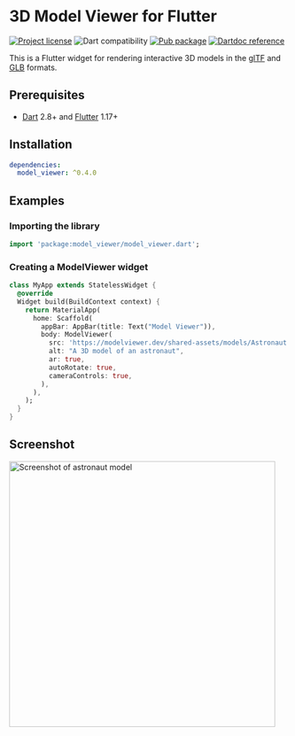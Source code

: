 # 3D Model Viewer for Flutter

[![Project license](https://img.shields.io/badge/license-Public%20Domain-blue.svg)](https://unlicense.org)
![Dart compatibility](https://img.shields.io/badge/dart-2.8%20%7C%202.9-blue)
[![Pub package](https://img.shields.io/pub/v/model_viewer.svg)](https://pub.dev/packages/model_viewer)
[![Dartdoc reference](https://img.shields.io/badge/dartdoc-reference-blue.svg)](https://pub.dev/documentation/model_viewer/latest/)

This is a Flutter widget for rendering interactive 3D models in the
[glTF](https://www.khronos.org/gltf/) and
[GLB](https://wiki.fileformat.com/3d/glb/) formats.

## Prerequisites

- [Dart](https://dart.dev) 2.8+ and
  [Flutter](https://flutter.dev) 1.17+

## Installation

```yaml
dependencies:
  model_viewer: ^0.4.0
```

## Examples

### Importing the library

```dart
import 'package:model_viewer/model_viewer.dart';
```

### Creating a ModelViewer widget

```dart
class MyApp extends StatelessWidget {
  @override
  Widget build(BuildContext context) {
    return MaterialApp(
      home: Scaffold(
        appBar: AppBar(title: Text("Model Viewer")),
        body: ModelViewer(
          src: 'https://modelviewer.dev/shared-assets/models/Astronaut.glb',
          alt: "A 3D model of an astronaut",
          ar: true,
          autoRotate: true,
          cameraControls: true,
        ),
      ),
    );
  }
}
```

## Screenshot

<img alt="Screenshot of astronaut model" src="https://raw.githubusercontent.com/drydart/model_viewer.dart/master/example/flutter_01.png" width="480"/>
